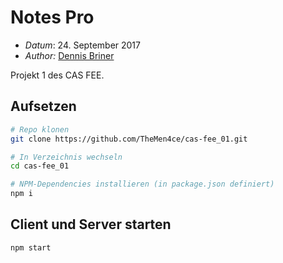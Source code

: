 # Notes Pro

* *Datum*: 24. September 2017
* *Author:* [Dennis Briner](https://github.com/TheMen4ce)

Projekt 1 des CAS FEE.

## Aufsetzen

```bash
# Repo klonen
git clone https://github.com/TheMen4ce/cas-fee_01.git

# In Verzeichnis wechseln
cd cas-fee_01

# NPM-Dependencies installieren (in package.json definiert)
npm i
```

## Client und Server starten

```bash
npm start
```